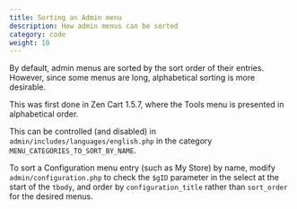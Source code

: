 ```yaml
---
title: Sorting an Admin menu 
description: How admin menus can be sorted 
category: code
weight: 10
---
```


By default, admin menus are sorted by the sort order of their entries.  However, since some menus are long, alphabetical sorting is more desirable. 

This was first done in Zen Cart 1.5.7, where the Tools menu is presented in alphabetical order. 

This can be controlled (and disabled) in `admin/includes/languages/english.php` in the category `MENU_CATEGORIES_TO_SORT_BY_NAME`.

To sort a Configuration menu entry (such as My Store) by name, modify `admin/configuration.php` to check the `$gID` parameter in the select at the start of the `tbody`, and order by `configuration_title` rather than `sort_order` for the desired menus. 
